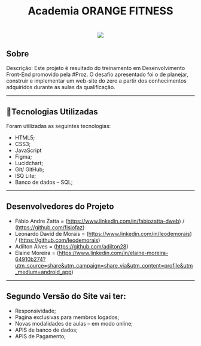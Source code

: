 
<h1 align="center">
    <p>Academia ORANGE FITNESS</p>
</h1>

<h1 align="center">
    <img src="https://github.com/leodemorais/projeto_academia/blob/master/assets/images/Imagem%20do%20projeto.png">
</h1>

## Sobre


Descrição: Este projeto é resultado do treinamento em Desenvolvimento Front-End promovido pela #Proz. O desafio apresentado foi o de planejar, construir e implementar um web-site do zero a partir dos conhecimentos adquiridos durante as aulas da qualificação.

--- 

## 📂Tecnologias Utilizadas

Foram utilizadas as seguintes tecnologias:

- HTML5;
- CSS3;
- JavaScript
- Figma;
- Lucidchart;
- Git/ GitHub;
- ISQ Lite;
- Banco de dados – SQL;
---

## Desenvolvedores do Projeto

- Fábio Andre Zatta = (https://www.linkedin.com/in/fabiozatta-dweb) / (https://github.com/fisiofaz)
- Leonardo David de Morais = (https://www.linkedin.com/in/leodemorais) / (https://github.com/leodemorais)
- Adilton Alves = (https://github.com/adilton28)
- Elaine Moreira = (https://www.linkedin.com/in/elaine-moreira-64910b274?utm_source=share&utm_campaign=share_via&utm_content=profile&utm_medium=android_app)
---

## Segundo Versão do Site vai ter:

- Responsividade;
- Pagina exclusivas para membros logados;
- Novas modalidades de aulas – em modo online;
- APIS de banco de dados;
- APIS de Pagamento;

